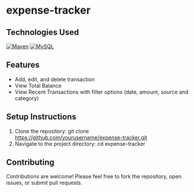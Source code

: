 # expense-tracker

## Technologies Used
[![Maven](https://img.shields.io/badge/Maven-%23C71A36.svg?logo=apache-maven&logoColor=white)](https://maven.apache.org/)
[![MySQL](https://img.shields.io/badge/MySQL-%2300758F.svg?logo=mysql&logoColor=white)](https://www.mysql.com/)

## Features
- Add, edit, and delete transaction
- View Total Balance
- View Recent Transactions with filter options (date, amount, source and category)

## Setup Instructions
1. Clone the repository:
git clone https://github.com/yourusername/expense-tracker.git
2. Navigate to the project directory:
cd expense-tracker

## Contributing
Contributions are welcome! Please feel free to fork the repository, open issues, or submit pull requests.